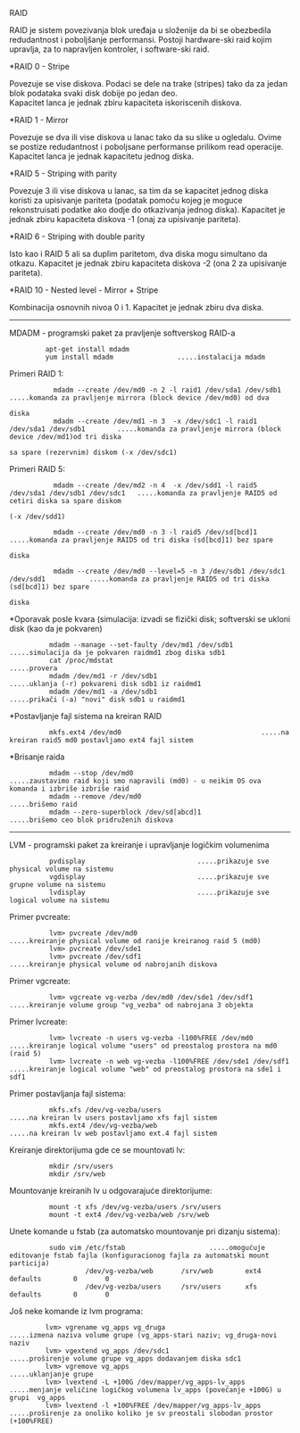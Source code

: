 RAID

RAID je sistem povezivanja blok uređaja u složenije da bi se obezbedila redudantnost i poboljšanje performansi.
Postoji hardware-ski raid kojim upravlja, za to napravljen kontroler, i software-ski raid.


*RAID 0 - Stripe
 
Povezuje se vise diskova.
Podaci se dele na trake (stripes) tako da za jedan blok podataka svaki disk dobije po jedan deo.                             
Kapacitet lanca je jednak zbiru kapaciteta iskoriscenih diskova.    

*RAID 1 - Mirror
 
Povezuje se dva ili vise diskova u lanac tako da su slike u ogledalu. 
Ovime se postize redudantnost i poboljsane performanse prilikom read operacije.                              
Kapacitet lanca je jednak kapacitetu jednog diska.                             
                             
*RAID 5 - Striping with parity
 
Povezuje 3 ili vise diskova u lanac, sa tim da se kapacitet jednog diska koristi za upisivanje pariteta (podatak pomoću kojeg je moguce rekonstruisati
podatke ako dodje do otkazivanja jednog diska).
Kapacitet je jednak zbiru kapaciteta diskova -1 (onaj za upisivanje pariteta).

*RAID 6 - Striping with double parity
 
Isto kao i RAID 5 ali sa duplim paritetom, dva diska mogu simultano da otkazu.
Kapacitet je jednak zbiru kapaciteta diskova -2 (ona 2 za upisivanje pariteta).

*RAID 10 - Nested level - Mirror + Stripe 

Kombinacija osnovnih nivoa 0 i 1.
Kapacitet je jednak zbiru dva diska.

---
MDADM - programski paket za pravljenje softverskog RAID-a
          
             apt-get install mdadm
             yum install mdadm                .....instalacija mdadm


Primeri RAID 1: 
  
               mdadm --create /dev/md0 -n 2 -l raid1 /dev/sda1 /dev/sdb1                      .....komanda za pravljenje mirrora (block device /dev/md0) od dva 
                                                                                                   diska 
               mdadm --create /dev/md1 -n 3  -x /dev/sdc1 -l raid1 /dev/sda1 /dev/sdb1        .....komanda za pravljenje mirrora (block device /dev/md1)od tri diska
                                                                                                      sa spare (rezervnim) diskom (-x /dev/sdc1)
Primeri RAID 5:

               mdadm --create /dev/md2 -n 4  -x /dev/sdd1 -l raid5 /dev/sda1 /dev/sdb1 /dev/sdc1   .....komanda za pravljenje RAID5 od cetiri diska sa spare diskom  
                                                                                                        (-x /dev/sdd1)
            
               mdadm --create /dev/md0 -n 3 -l raid5 /dev/sd[bcd]1                            .....komanda za pravljenje RAID5 od tri diska (sd[bcd]1) bez spare 
                                                                                                   diska 
               
               mdadm --create /dev/md0 --level=5 -n 3 /dev/sdb1 /dev/sdc1 /dev/sdd1           .....komanda za pravljenje RAID5 od tri diska (sd[bcd]1) bez spare 
                                                                                                   diska
               
*Oporavak posle kvara
(simulacija: izvadi se fizički disk; softverski se ukloni disk (kao da je pokvaren)

              mdadm --manage --set-faulty /dev/md1 /dev/sdb1                      .....simulacija da je pokvaren raidmd1 zbog diska sdb1
              cat /proc/mdstat                                                    .....provera
              mdadm /dev/md1 -r /dev/sdb1                                         .....uklanja (-r) pokvareni disk sdb1 iz raidmd1
              mdadm /dev/md1 -a /dev/sdb1                                         .....prikači (-a) "novi" disk sdb1 u raidmd1
               
               
*Postavljanje fajl sistema na kreiran RAID

              mkfs.ext4 /dev/md0                                   .....na kreiran raid5 md0 postavljamo ext4 fajl sistem
      
*Brisanje raida

              mdadm --stop /dev/md0                                .....zaustavimo raid koji smo napravili (md0) - u neikim OS ova komanda i izbriše izbriše raid
              mdadm --remove /dev/md0                              .....brišemo raid 
              mdadm --zero-superblock /dev/sd[abcd]1               .....brišemo ceo blok pridruženih diskova
              
              
---
LVM - programski paket za kreiranje i upravljanje logičkim volumenima

              pvdisplay                            .....prikazuje sve physical volume na sistemu
              vgdisplay                            .....prikazuje sve grupne volume na sistemu
              lvdisplay                            .....prikazuje sve logical volume na sistemu


Primer pvcreate:

              lvm> pvcreate /dev/md0                                      .....kreiranje physical volume od ranije kreiranog raid 5 (md0)
              lvm> pvcreate /dev/sde1
              lvm> pvcreate /dev/sdf1                                     .....kreiranje physical volume od nabrojanih diskova

Primer vgcreate: 

              lvm> vgcreate vg-vezba /dev/md0 /dev/sde1 /dev/sdf1         .....kreiranje volume group "vg_vezba" od nabrojana 3 objekta
              
Primer lvcreate:  

              lvm> lvcreate -n users vg-vezba -l100%FREE /dev/md0             .....kreiranje logical volume "users" od preostalog prostora na md0 (raid 5)
              lvm> lvcreate -n web vg-vezba -l100%FREE /dev/sde1 /dev/sdf1    .....kreiranje logical volume "web" od preostalog prostora na sde1 i sdf1
              
Primer postavljanja fajl sistema: 

              mkfs.xfs /dev/vg-vezba/users                                    .....na kreiran lv users postavljamo xfs fajl sistem
              mkfs.ext4 /dev/vg-vezba/web                                     .....na kreiran lv web postavljamo ext.4 fajl sistem
              
Kreiranje direktorijuma gde ce se mountovati lv:     
       
              mkdir /srv/users          
              mkdir /srv/web 

Mountovanje kreiranih lv u odgovarajuće direktorijume:

              mount -t xfs /dev/vg-vezba/users /srv/users
              mount -t ext4 /dev/vg-vezba/web /srv/web
 
 
Unete komande u fstab (za automatsko mountovanje pri dizanju sistema):

              sudo vim /etc/fstab                     .....omogućuje editovanje fstab fajla (konfiguracionog fajla za automatski mount particija)
                       /dev/vg-vezba/web       /srv/web        ext4    defaults        0       0
                       /dev/vg-vezba/users     /srv/users      xfs     defaults        0       0


Još neke komande iz lvm programa:

             lvm> vgrename vg_apps vg_druga                                     .....izmena naziva volume grupe (vg_apps-stari naziv; vg_druga-novi naziv
             lvm> vgextend vg_apps /dev/sdc1                                    .....proširenje volume grupe vg_apps dodavanjem diska sdc1
             lvm> vgremove vg_apps                                              .....uklanjanje grupe
             lvm> lvextend -L +100G /dev/mapper/vg_apps-lv_apps                 .....menjanje veličine logičkog volumena lv_apps (povećanje +100G) u grupi  vg_apps
             lvm> lvextend -l +100%FREE /dev/mapper/vg_apps-lv_apps             .....proširenje za onoliko koliko je sv preostali slobodan prostor (+100%FREE)
         